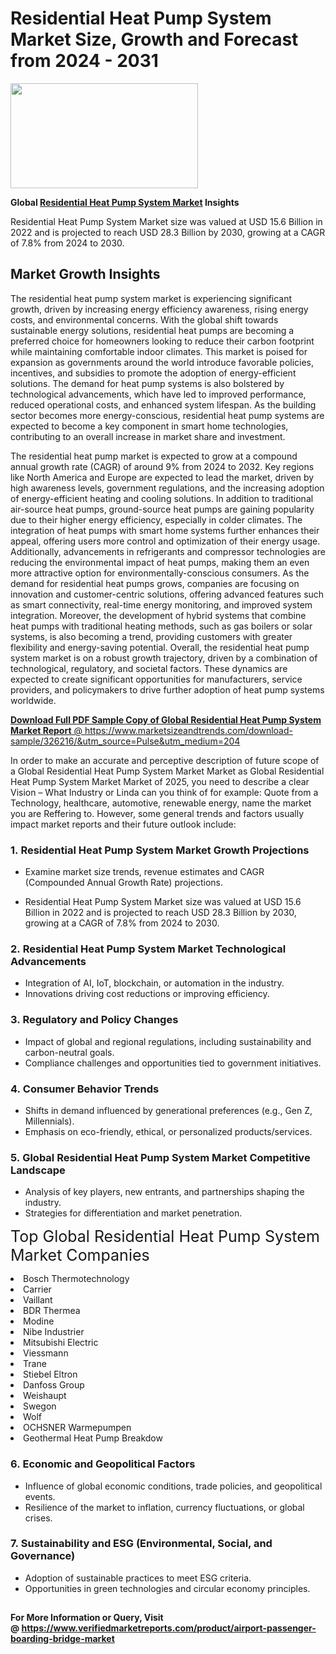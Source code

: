 <H1>Residential Heat Pump System Market Size, Growth and Forecast from 2024 - 2031</H1><img class="aligncenter size-medium wp-image-584254" src="https://thirdeyenews.in/wp-content/uploads/2024/09/Global-Market-Research-300x168.jpeg" alt="" width="300" height="168" /><p><strong>Global&nbsp;<a href="https://www.marketsizeandtrends.com/download-sample/326216/&amp;utm_source=Pulse&amp;utm_medium=204">Residential Heat Pump System Market</a> Insights</strong></p><p>Residential Heat Pump System Market size was valued at USD 15.6 Billion in 2022 and is projected to reach USD 28.3 Billion by 2030, growing at a CAGR of 7.8% from 2024 to 2030.</p><p><h2>Market Growth Insights</h2> <p>The residential heat pump system market is experiencing significant growth, driven by increasing energy efficiency awareness, rising energy costs, and environmental concerns. With the global shift towards sustainable energy solutions, residential heat pumps are becoming a preferred choice for homeowners looking to reduce their carbon footprint while maintaining comfortable indoor climates. This market is poised for expansion as governments around the world introduce favorable policies, incentives, and subsidies to promote the adoption of energy-efficient solutions. The demand for heat pump systems is also bolstered by technological advancements, which have led to improved performance, reduced operational costs, and enhanced system lifespan. As the building sector becomes more energy-conscious, residential heat pump systems are expected to become a key component in smart home technologies, contributing to an overall increase in market share and investment. </p> <p><a href="download-sample-link"></a></p> <p>The residential heat pump market is expected to grow at a compound annual growth rate (CAGR) of around 9% from 2024 to 2032. Key regions like North America and Europe are expected to lead the market, driven by high awareness levels, government regulations, and the increasing adoption of energy-efficient heating and cooling solutions. In addition to traditional air-source heat pumps, ground-source heat pumps are gaining popularity due to their higher energy efficiency, especially in colder climates. The integration of heat pumps with smart home systems further enhances their appeal, offering users more control and optimization of their energy usage. Additionally, advancements in refrigerants and compressor technologies are reducing the environmental impact of heat pumps, making them an even more attractive option for environmentally-conscious consumers. As the demand for residential heat pumps grows, companies are focusing on innovation and customer-centric solutions, offering advanced features such as smart connectivity, real-time energy monitoring, and improved system integration. Moreover, the development of hybrid systems that combine heat pumps with traditional heating methods, such as gas boilers or solar systems, is also becoming a trend, providing customers with greater flexibility and energy-saving potential. Overall, the residential heat pump system market is on a robust growth trajectory, driven by a combination of technological, regulatory, and societal factors. These dynamics are expected to create significant opportunities for manufacturers, service providers, and policymakers to drive further adoption of heat pump systems worldwide. <p><a href="get-more-link"></p><p><span class=""><strong>Download Full PDF Sample Copy of Global Residential Heat Pump System Market Report</strong> @ <a href="https://www.marketsizeandtrends.com/download-sample/326216/&amp;utm_source=Pulse&amp;utm_medium=204" target="_blank">https://www.marketsizeandtrends.com/download-sample/326216/&amp;utm_source=Pulse&amp;utm_medium=204</a></span></p><p>In order to make an accurate and perceptive description of future scope of a Global&nbsp;Residential Heat Pump System Market Market as Global&nbsp;Residential Heat Pump System Market Market of 2025, you need to describe a clear Vision &ndash; What Industry or Linda can you think of for example: Quote from a Technology, healthcare, automotive, renewable energy, name the market you are Reffering to. However, some general trends and factors usually impact market reports and their future outlook include:</p><h3>1.&nbsp;<strong>Residential Heat Pump System Market Growth Projections</strong></h3><ul><li>Examine market size trends, revenue estimates and CAGR (Compounded Annual Growth Rate) projections.</li><li><p>Residential Heat Pump System Market size was valued at USD 15.6 Billion in 2022 and is projected to reach USD 28.3 Billion by 2030, growing at a CAGR of 7.8% from 2024 to 2030.</p></li></ul><h3>2.&nbsp;<strong>Residential Heat Pump System Market Technological Advancements</strong></h3><ul><li>Integration of AI, IoT, blockchain, or automation in the industry.</li><li>Innovations driving cost reductions or improving efficiency.</li></ul><h3>3.&nbsp;<strong>Regulatory and Policy Changes</strong></h3><ul><li>Impact of global and regional regulations, including sustainability and carbon-neutral goals.</li><li>Compliance challenges and opportunities tied to government initiatives.</li></ul><h3>4.&nbsp;<strong>Consumer Behavior Trends</strong></h3><ul><li>Shifts in demand influenced by generational preferences (e.g., Gen Z, Millennials).</li><li>Emphasis on eco-friendly, ethical, or personalized products/services.</li></ul><h3>5.&nbsp;<strong>Global Residential Heat Pump System Market Competitive Landscape</strong></h3><ul><li>Analysis of key players, new entrants, and partnerships shaping the industry.</li><li>Strategies for differentiation and market penetration.</li></ul><p data-pm-slice="1 1 []"><span style="color: inherit; font-family: inherit; font-size: 25px;">Top Global Residential Heat Pump System Market Companies</span></p><div class="" data-test-id=""><p><li>Bosch Thermotechnology</li><li> Carrier</li><li> Vaillant</li><li> BDR Thermea</li><li> Modine</li><li> Nibe Industrier</li><li> Mitsubishi Electric</li><li> Viessmann</li><li> Trane</li><li> Stiebel Eltron</li><li> Danfoss Group</li><li> Weishaupt</li><li> Swegon</li><li> Wolf</li><li> OCHSNER Warmepumpen</li><li> Geothermal Heat Pump Breakdow</li></p></div><h3>6.&nbsp;<strong>Economic and Geopolitical Factors</strong></h3><ul><li>Influence of global economic conditions, trade policies, and geopolitical events.</li><li>Resilience of the market to inflation, currency fluctuations, or global crises.</li></ul><h3>7.&nbsp;<strong>Sustainability and ESG (Environmental, Social, and Governance)</strong></h3><ul><li>Adoption of sustainable practices to meet ESG criteria.</li><li>Opportunities in green technologies and circular economy principles.</li></ul><h2><strong style="font-size: 14px;">For More Information or Query, Visit @&nbsp;</strong><a style="background-color: #ffffff; font-size: 14px;" href="https://www.marketsizeandtrends.com/report/residential-heat-pump-system-market/" target="_blank">https://www.verifiedmarketreports.com/product/airport-passenger-boarding-bridge-market</a></h2>
